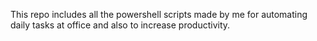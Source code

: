 
This repo includes all the powershell scripts made by me for automating daily tasks at office and also to increase productivity.
